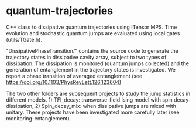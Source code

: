 # quantum-trajectories
C++ class to dissipative quantum trajectories using ITensor MPS. Time evolution and stochastic quantum jumps are evaluated using local gates (utils/TGate.h).

"DissipativePhaseTransition/" contains the source code to generate the trajectory states in dissipative cavity array, subject to two types of dissipation. The dissipation is monitored (quantum jumps collected) and the generation of entanglement in the trajectory states is investigated. We report a phase transition of averaged entanglement (see https://doi.org/10.1103/PhysRevLett.126.123604)

The two other folders are subsequent projects to study the jump statistics in different models. 1) TFI_decay: transverse-field Ising model with spin decay dissipation, 2) Spin_decay_mix: when dissipative jumps are mixed with unitary. These projects have been investigated more carefully later (see monitoring-entanglement).
